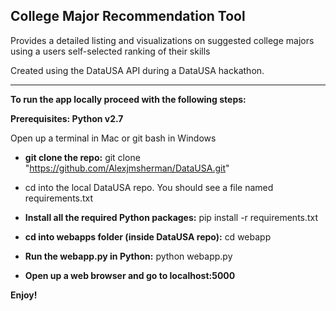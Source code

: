 ## College Major Recommendation Tool

Provides a detailed listing and visualizations on suggested college majors using a users self-selected ranking of their skills

Created using the DataUSA API during a DataUSA hackathon.



---

**To run the app locally proceed with the following steps:**



**Prerequisites: Python v2.7**

Open up a terminal in Mac or git bash in Windows
* **git clone the repo:** git clone "https://github.com/Alexjmsherman/DataUSA.git"

* cd into the local DataUSA repo. You should see a file named requirements.txt

* **Install all the required Python packages:** pip install -r requirements.txt

* **cd into webapps folder (inside DataUSA repo):** cd webapp

* **Run the webapp.py in Python:** python webapp.py

* **Open up a web browser and go to localhost:5000**

**Enjoy!**